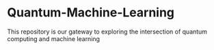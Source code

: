 # Quantum-Machine-Learning
This repository is our gateway to exploring the intersection of quantum computing and machine learning

